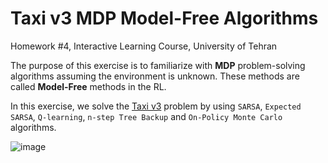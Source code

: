 # Taxi v3 MDP Model-Free Algorithms

Homework #4, Interactive Learning Course, University of Tehran

The purpose of this exercise is to familiarize with **MDP** problem-solving algorithms assuming the environment is unknown. 
These methods are called **Model-Free** methods in the RL.

In this exercise, we solve the [Taxi v3](https://www.gymlibrary.dev/environments/toy_text/taxi/) problem by using `SARSA`, `Expected SARSA`, `Q-learning`, `n-step Tree Backup` and `On-Policy Monte Carlo` algorithms.

![image](https://user-images.githubusercontent.com/65104833/211869665-72758881-75b7-44b9-a815-6811b37ca792.png)

